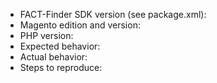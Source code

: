 - FACT-Finder SDK version (see package.xml): 
- Magento edition and version: 
- PHP version: 
- Expected behavior: 
- Actual behavior: 
- Steps to reproduce: 
